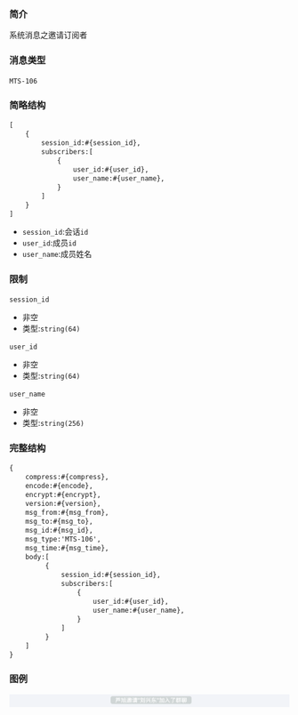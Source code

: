 ### 简介

系统消息之邀请订阅者

### 消息类型

`MTS-106`

### 简略结构
```
[
    {
        session_id:#{session_id},
        subscribers:[
            {
                user_id:#{user_id},
                user_name:#{user_name},
            }
        ]
    }
]
```
- `session_id`:会话`id`
- `user_id`:成员`id`
- `user_name`:成员姓名

### 限制

`session_id`
- 非空
- 类型:`string(64)`

`user_id`
- 非空
- 类型:`string(64)`

`user_name`
- 非空
- 类型:`string(256)`

### 完整结构
```
{
    compress:#{compress},
    encode:#{encode},
    encrypt:#{encrypt},
    version:#{version},
    msg_from:#{msg_from},
    msg_to:#{msg_to},
    msg_id:#{msg_id},
    msg_type:'MTS-106',
    msg_time:#{msg_time},
    body:[
         {
             session_id:#{session_id},
             subscribers:[
                 {
                     user_id:#{user_id},
                     user_name:#{user_name},
                 }
             ]
         }
    ]
}
```

### 图例

![Alt text][demo]

[demo]:https://github.com/GepengCn/tlim/blob/master/images/MTS_106.png?raw=true
